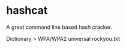 # hashcat
A great command line based hash cracker.

Dictionary >  WPA/WPA2
              universal
              rockyou.txt
